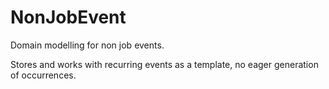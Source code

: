 # NonJobEvent
Domain modelling for non job events.

Stores and works with recurring events as a template, no eager generation of occurrences.
